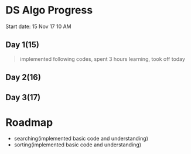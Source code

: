 # DS Algo Progress

Start date: 15 Nov 17 10 AM

## Day 1(15)
>implemented following codes, spent 3 hours learning, took off today

## Day 2(16)
>


##  Day 3(17)
>



# Roadmap
* searching(implemented basic code and understanding)
* sorting(implemented basic code and understanding)